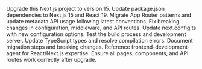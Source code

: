 Upgrade this Next.js project to version 15. Update package.json dependencies to Next.js 15 and React 19. Migrate App Router patterns and update metadata API usage following latest conventions. Fix breaking changes in configuration, middleware, and API routes. Update next.config.ts with new configuration options. Test the build process and development server. Update TypeScript types and resolve compilation errors. Document migration steps and breaking changes. Reference frontend-development-agent for React/Next.js expertise. Ensure all pages, components, and API routes work correctly after upgrade.
